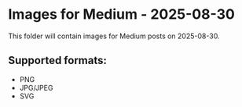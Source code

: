 # Images for Medium - 2025-08-30

This folder will contain images for Medium posts on 2025-08-30.

## Supported formats:
- PNG
- JPG/JPEG
- SVG

